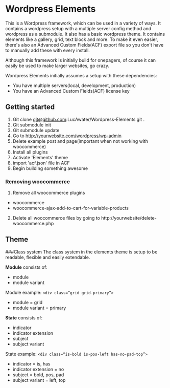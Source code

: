 # Wordpress Elements

This is a Wordpress framework, which can be used in a variety of ways. It contains a wordpress setup with a multiple server config method and wordpress as a submodule. It also has a basic wordpress theme. It contains elements like a gallery, grid, text block and more. To make it even easier, there's also an Advanced Custom Fields(ACF) export file so you don't have to manually add these with every install.

Although this framework is initially build for onepagers, of course it can easily be used to make larger websites, go crazy.

Wordpress Elements initially assumes a setup with these dependencies:
* You have multiple servers(local, development, production)
* You have an Advanced Custom Fields(ACF) license key


## Getting started
1. Git clone git@github.com:LucAwater/Wordpress-Elements.git .
2. Git submodule init
3. Git submodule update
4. Go to http://yourwebsite.com/wordpress/wp-admin
5. Delete example post and page(important when not working with woocommerce)
5. Install all plugins
6. Activate 'Elements' theme
7. import 'acf.json' file in ACF
8. Begin building something awesome

### Removing woocommerce
1. Remove all woocommerce plugins
  - woocommerce
  - woocommerce-ajax-add-to-cart-for-variable-products
2. Delete all woocommerce files by going to http://yourwebsite/delete-woocommerce.php


## Theme
###Class system
The class system in the elements theme is setup to be readable, flexible and easily extendable.

**Module** consists of:
- module
- module variant

Module example: `<div class=“grid grid-primary”>`

- module = grid
- module variant = primary

**State** consists of:
- indicator
- indicator extension
- subject
- subject variant

State example: `<div class=“is-bold is-pos-left has-no-pad-top”>`

- indicator  = is, has
- indicator extension = no
- subject = bold, pos, pad
- subject variant = left, top
